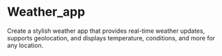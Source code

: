 # Weather_app
Create a stylish weather app that provides real-time weather updates, supports geolocation, and displays temperature, conditions, and more for any location.
